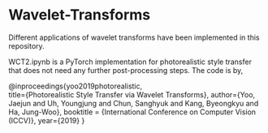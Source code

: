# Wavelet-Transforms

Different applications of wavelet transforms have been implemented in this repository. 

WCT2.ipynb is a PyTorch implementation for photorealistic style transfer that does not need any further post-processing steps. The code is by,

@inproceedings{yoo2019photorealistic,  
  title={Photorealistic Style Transfer via Wavelet Transforms},
  author={Yoo, Jaejun and Uh, Youngjung and Chun, Sanghyuk and Kang, Byeongkyu and Ha, Jung-Woo},
  booktitle = {International Conference on Computer Vision (ICCV)},
  year={2019}
}
